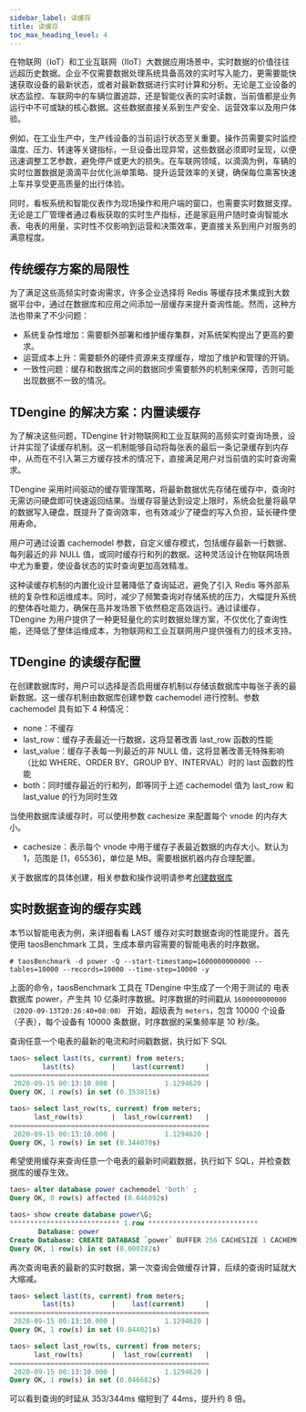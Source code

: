 ```yaml
---
sidebar_label: 读缓存
title: 读缓存
toc_max_heading_level: 4
---
```


在物联网（IoT）和工业互联网（IIoT）大数据应用场景中，实时数据的价值往往远超历史数据。企业不仅需要数据处理系统具备高效的实时写入能力，更需要能快速获取设备的最新状态，或者对最新数据进行实时计算和分析。无论是工业设备的状态监控、车联网中的车辆位置追踪，还是智能仪表的实时读数，当前值都是业务运行中不可或缺的核心数据。这些数据直接关系到生产安全、运营效率以及用户体验。

例如，在工业生产中，生产线设备的当前运行状态至关重要。操作员需要实时监控温度、压力、转速等关键指标，一旦设备出现异常，这些数据必须即时呈现，以便迅速调整工艺参数，避免停产或更大的损失。在车联网领域，以滴滴为例，车辆的实时位置数据是滴滴平台优化派单策略、提升运营效率的关键，确保每位乘客快速上车并享受更高质量的出行体验。

同时，看板系统和智能仪表作为现场操作和用户端的窗口，也需要实时数据支撑。无论是工厂管理者通过看板获取的实时生产指标，还是家庭用户随时查询智能水表、电表的用量，实时性不仅影响到运营和决策效率，更直接关系到用户对服务的满意程度。

## 传统缓存方案的局限性

为了满足这些高频实时查询需求，许多企业选择将 Redis 等缓存技术集成到大数据平台中，通过在数据库和应用之间添加一层缓存来提升查询性能。然而，这种方法也带来了不少问题：
- 系统复杂性增加：需要额外部署和维护缓存集群，对系统架构提出了更高的要求。
- 运营成本上升：需要额外的硬件资源来支撑缓存，增加了维护和管理的开销。
- 一致性问题：缓存和数据库之间的数据同步需要额外的机制来保障，否则可能出现数据不一致的情况。

## TDengine 的解决方案：内置读缓存

为了解决这些问题，TDengine 针对物联网和工业互联网的高频实时查询场景，设计并实现了读缓存机制。这一机制能够自动将每张表的最后一条记录缓存到内存中，从而在不引入第三方缓存技术的情况下，直接满足用户对当前值的实时查询需求。

TDengine 采用时间驱动的缓存管理策略，将最新数据优先存储在缓存中，查询时无需访问硬盘即可快速返回结果。当缓存容量达到设定上限时，系统会批量将最早的数据写入硬盘，既提升了查询效率，也有效减少了硬盘的写入负担，延长硬件使用寿命。

用户可通过设置 cachemodel 参数，自定义缓存模式，包括缓存最新一行数据、每列最近的非 NULL 值，或同时缓存行和列的数据。这种灵活设计在物联网场景中尤为重要，使设备状态的实时查询更加高效精准。

这种读缓存机制的内置化设计显著降低了查询延迟，避免了引入 Redis 等外部系统的复杂性和运维成本。同时，减少了频繁查询对存储系统的压力，大幅提升系统的整体吞吐能力，确保在高并发场景下依然稳定高效运行。通过读缓存，TDengine 为用户提供了一种更轻量化的实时数据处理方案，不仅优化了查询性能，还降低了整体运维成本，为物联网和工业互联网用户提供强有力的技术支持。

## TDengine 的读缓存配置

在创建数据库时，用户可以选择是否启用缓存机制以存储该数据库中每张子表的最新数据。这一缓存机制由数据库创建参数 cachemodel 进行控制。参数 cachemodel 具有如下 4 种情况：
- none：不缓存
- last_row：缓存子表最近一行数据，这将显著改善 last_row 函数的性能
- last_value：缓存子表每一列最近的非 NULL 值，这将显著改善无特殊影响（比如 WHERE、ORDER BY、GROUP BY、INTERVAL）时的 last 函数的性能
- both：同时缓存最近的行和列，即等同于上述 cachemodel 值为 last_row 和 last_value 的行为同时生效

当使用数据库读缓存时，可以使用参数 cachesize 来配置每个 vnode 的内存大小。
- cachesize：表示每个 vnode 中用于缓存子表最近数据的内存大小。默认为 1，范围是 [1，65536]，单位是 MB。需要根据机器内存合理配置。

关于数据库的具体创建，相关参数和操作说明请参考[创建数据库](../../reference/taos-sql/database/)

## 实时数据查询的缓存实践

本节以智能电表为例，来详细看看 LAST 缓存对实时数据查询的性能提升。首先使用 taosBenchmark 工具，生成本章内容需要的智能电表的时序数据。

```shell
# taosBenchmark -d power -Q --start-timestamp=1600000000000 --tables=10000 --records=10000 --time-step=10000 -y
```

上面的命令，taosBenchmark 工具在 TDengine 中生成了一个用于测试的 电表数据库 power，产生共 10 亿条时序数据。时序数据的时间戳从 `1600000000000（2020-09-13T20:26:40+08:00）` 开始，超级表为 `meters`，包含 10000  个设备（子表），每个设备有 10000 条数据，时序数据的采集频率是 10 秒/条。

查询任意一个电表的最新的电流和时间戳数据，执行如下 SQL

```sql
taos> select last(ts, current) from meters;
        last(ts)         |    last(current)     |
=================================================
 2020-09-15 00:13:10.000 |            1.1294620 |
Query OK, 1 row(s) in set (0.353815s)

taos> select last_row(ts, current) from meters;
      last_row(ts)       |  last_row(current)   |
=================================================
 2020-09-15 00:13:10.000 |            1.1294620 |
Query OK, 1 row(s) in set (0.344070s)
```

希望使用缓存来查询任意一个电表的最新时间戳数据，执行如下 SQL，并检查数据库的缓存生效。

```sql
taos> alter database power cachemodel 'both' ;
Query OK, 0 row(s) affected (0.046092s)

taos> show create database power\G;
*************************** 1.row ***************************
       Database: power
Create Database: CREATE DATABASE `power` BUFFER 256 CACHESIZE 1 CACHEMODEL 'both' COMP 2 DURATION 14400m WAL_FSYNC_PERIOD 3000 MAXROWS 4096 MINROWS 100 STT_TRIGGER 2 KEEP 5256000m,5256000m,5256000m PAGES 256 PAGESIZE 4 PRECISION 'ms' REPLICA 1 WAL_LEVEL 1 VGROUPS 10 SINGLE_STABLE 0 TABLE_PREFIX 0 TABLE_SUFFIX 0 TSDB_PAGESIZE 4 WAL_RETENTION_PERIOD 3600 WAL_RETENTION_SIZE 0 KEEP_TIME_OFFSET 0
Query OK, 1 row(s) in set (0.000282s)
```

再次查询电表的最新的实时数据，第一次查询会做缓存计算，后续的查询时延就大大缩减。

```sql
taos> select last(ts, current) from meters;
        last(ts)         |    last(current)     |
=================================================
 2020-09-15 00:13:10.000 |            1.1294620 |
Query OK, 1 row(s) in set (0.044021s)

taos> select last_row(ts, current) from meters;
      last_row(ts)       |  last_row(current)   |
=================================================
 2020-09-15 00:13:10.000 |            1.1294620 |
Query OK, 1 row(s) in set (0.046682s)
```

可以看到查询的时延从 353/344ms 缩短到了 44ms，提升约 8 倍。

